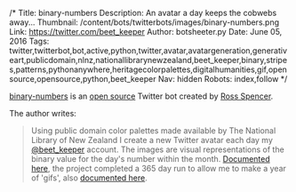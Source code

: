 /*
Title: binary-numbers
Description: An avatar a day keeps the cobwebs away...
Thumbnail: /content/bots/twitterbots/images/binary-numbers.png
Link: https://twitter.com/beet_keeper
Author: botsheeter.py
Date: June 05, 2016
Tags: twitter,twitterbot,bot,active,python,twitter,avatar,avatargeneration,generativeart,publicdomain,nlnz,nationallibrarynewzealand,beet_keeper,binary,stripes,patterns,pythonanywhere,heritagecolorpalettes,digitalhumanities,gif,open source,opensource,python,beet_keeper
Nav: hidden
Robots: index,follow
*/

[binary-numbers](http://exponentialdecay.co.uk/blog/2015-a-year-in-binary/) is an [open source](https://github.com/exponential-decay/binary-numbers) Twitter bot created by [Ross Spencer](https://twitter.com/beet_keeper).

The author writes:

> Using public domain color palettes made available by The National Library of New Zealand I create a new Twitter avatar each day my [@beet_keeper](https://twitter.com/beet_keeper) account. The images are visual representations of the binary value for the day's number within the month. [Documented here](http://exponentialdecay.co.uk/blog/not-quite-perfect-a-lil-automatic-twitter-thingy/), the project completed a 365 day run to allow me to make a year of 'gifs', also [documented here](http://exponentialdecay.co.uk/blog/2015-a-year-in-binary/).

